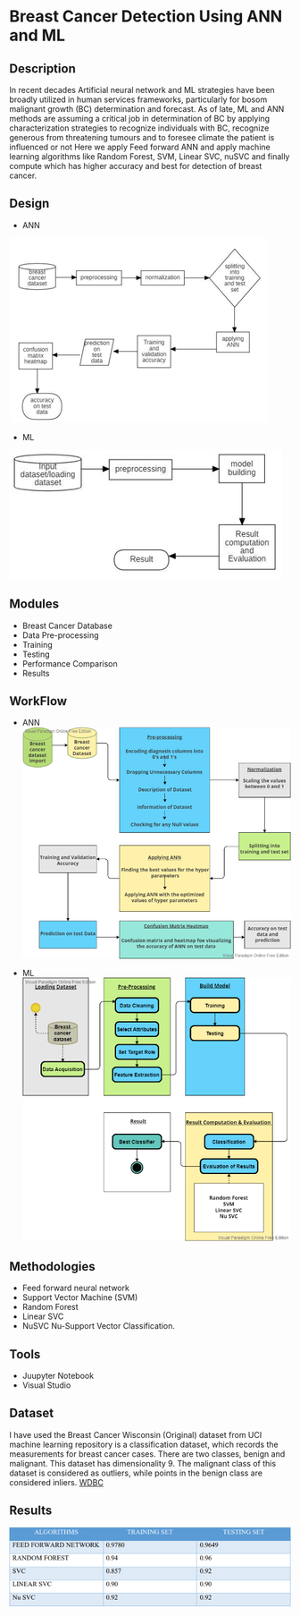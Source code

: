# Breast Cancer Detection Using ANN and ML

## Description
In recent decades Artificial neural network and ML strategies have been broadly utilized in human services frameworks, particularly for bosom malignant growth (BC) determination and forecast. As of late, ML and ANN methods are assuming a critical job in determination of BC by applying characterization strategies to recognize individuals with BC, recognize generous from threatening tumours and to foresee climate the patient is influenced or not Here we apply Feed forward ANN and apply machine learning algorithms like Random Forest, SVM, Linear SVC, nuSVC and finally compute which has higher accuracy and best for detection of breast cancer.

## Design
* ANN

![ANN](images/image.png)

* ML

![ML](images/image-1.png)

## Modules

* Breast Cancer Database
* Data Pre-processing
* Training
* Testing
* Performance Comparison
* Results

## WorkFlow
* ANN
![ANN](images/image-2.png)

* ML
![ML](images/image-3.png)

## Methodologies
* Feed forward neural network
* Support Vector Machine (SVM)
* Random Forest
* Linear SVC
* NuSVC Nu-Support Vector Classification. 

## Tools
* Juupyter Notebook
* Visual Studio

## Dataset
I have used the Breast Cancer Wisconsin (Original) dataset from UCI machine learning repository is a classification dataset, which records the measurements for breast cancer cases. There are two classes, benign and malignant. This dataset has dimensionality 9. The malignant class of this dataset is considered as outliers, while points in the benign class are considered inliers.
[WDBC](https://archive.ics.uci.edu/ml/datasets/Breast+Cancer+Wisconsin+%28Diagnostic%29)

## Results

![results](images/image-4.png)
